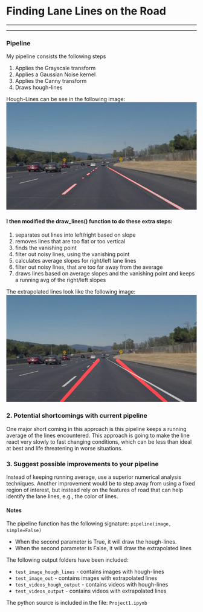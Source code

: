 # **Finding Lane Lines on the Road** 
---

[//]: # (Image References)

[image1]: ./test_image_hough_lines/solidWhiteCurve.jpg "HoughLines"
[image2]: ./test_image_out/solidWhiteCurve.jpg "ExtraPolatedLines"

---

### Pipeline
My pipeline consists the following steps
 
1) Applies the Grayscale transform
2) Applies a Gaussian Noise kernel
3) Applies the Canny transform
4) Draws hough-lines

Hough-Lines can be see in the following image: ![alt text][image1]


#### I then modified the draw_lines() function to do these extra steps:

1) separates out lines into left/right based on slope
2) removes lines that are too flat or too vertical
3) finds the vanishing point
4) filter out noisy lines, using the vanishing point
5) calculates average slopes for right/left lane lines
6) filter out noisy lines, that are too far away from the average
7) draws lines based on average slopes and the vanishing point and keeps a running avg of the right/left slopes 

The extrapolated lines look like the following image: ![alt text][image2]  

### 2. Potential shortcomings with current pipeline
One major short coming in this approach is this pipeline keeps a running average of the lines encountered. This approach is going to make the line react very slowly to fast changing conditions, which can be less than ideal at best and life threatening in worse situations.


### 3. Suggest possible improvements to your pipeline
Instead of keeping running average, use a superior numerical analysis techniques.
Another improvement would be to step away from using a fixed region of interest, but instead rely on the features of road that can help identify the lane lines, e.g., the color of lines.

#### Notes
The pipeline function has the following signature: `pipeline(image, simple=False)` 

* When the second parameter is True, it will draw the hough-lines.
* When the second parameter is False, it will draw the extrapolated lines

The following output folders have been included:

* `test_image_hough_lines` - contains images with hough-lines
* `test_image_out` - contains images with extrapolated lines
* `test_videos_hough_output` - contains videos with hough-lines
* `test_videos_output` - contains videos with extrapolated lines

The python source is included in the file: `Project1.ipynb`
 
